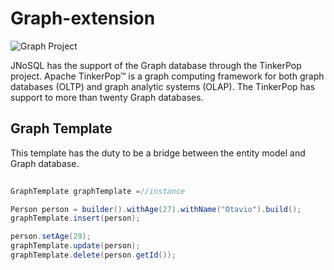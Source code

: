 # Graph-extension

![Graph Project](https://github.com/JNOSQL/jnosql-site/blob/master/assets/img/logos/tinkerpop.png)

JNoSQL has the support of the Graph database through the TinkerPop project. Apache TinkerPop™ is a graph computing framework for both graph databases (OLTP) and graph analytic systems (OLAP). The TinkerPop has support to more than twenty Graph databases.

## Graph Template

  This template has the duty to be a bridge between the entity model and Graph database.
  
 ```java 
  
GraphTemplate graphTemplate =//instance

 Person person = builder().withAge(27).withName("Otavio").build();
graphTemplate.insert(person);

person.setAge(29);
graphTemplate.update(person);
graphTemplate.delete(person.getId());

```
